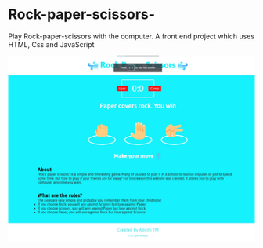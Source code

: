 # Rock-paper-scissors-
Play Rock-paper-scissors with the computer. 
A front end project which uses HTML, Css and JavaScript 

![](img/one.jpg)
